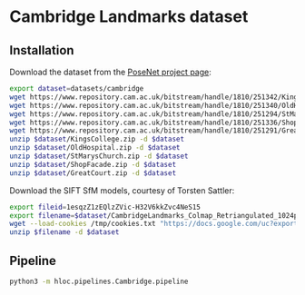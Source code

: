 # Cambridge Landmarks dataset

## Installation

Download the dataset from the [PoseNet project page](http://mi.eng.cam.ac.uk/projects/relocalisation/):
```bash
export dataset=datasets/cambridge
wget https://www.repository.cam.ac.uk/bitstream/handle/1810/251342/KingsCollege.zip -P $dataset
wget https://www.repository.cam.ac.uk/bitstream/handle/1810/251340/OldHospital.zip -P $dataset
wget https://www.repository.cam.ac.uk/bitstream/handle/1810/251294/StMarysChurch.zip -P $dataset
wget https://www.repository.cam.ac.uk/bitstream/handle/1810/251336/ShopFacade.zip -P $dataset
wget https://www.repository.cam.ac.uk/bitstream/handle/1810/251291/GreatCourt.zip -P $dataset
unzip $dataset/KingsCollege.zip -d $dataset
unzip $dataset/OldHospital.zip -d $dataset
unzip $dataset/StMarysChurch.zip -d $dataset
unzip $dataset/ShopFacade.zip -d $dataset
unzip $dataset/GreatCourt.zip -d $dataset
```

Download the SIFT SfM models, courtesy of Torsten Sattler:
```bash
export fileid=1esqzZ1zEQlzZVic-H32V6kkZvc4NeS15
export filename=$dataset/CambridgeLandmarks_Colmap_Retriangulated_1024px.zip
wget --load-cookies /tmp/cookies.txt "https://docs.google.com/uc?export=download&confirm=$(wget --quiet --save-cookies /tmp/cookies.txt --keep-session-cookies --no-check-certificate "https://docs.google.com/uc?export=download&id=$fileid" -O- | sed -rn 's/.*confirm=([0-9A-Za-z_]+).*/\1\n/p')&id=$fileid" -O $filename && rm -rf /tmp/cookies.txt
unzip $filename -d $dataset
```

## Pipeline

```bash
python3 -m hloc.pipelines.Cambridge.pipeline
```
